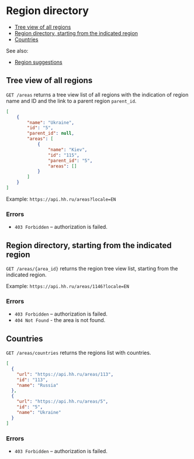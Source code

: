 # Region directory

* [Tree view of all regions](#areas)
* [Region directory, starting from the indicated region](#item)
* [Countries](#countries)

See also:

* [Region suggestions](suggests.md#areas)


<a name="areas"></a>
## Tree view of all regions

`GET /areas` returns a tree view list of all regions with the indication of
region name and ID and the link to a parent region `parent_id`.

```json
[
    {
        "name": "Ukraine",
        "id": "5",
        "parent_id": null,
        "areas": [
            {
                "name": "Kiev",
                "id": "115",
                "parent_id": "5",
                "areas": []
            }
        ]
    }
]
```

Example: `https://api.hh.ru/areas?locale=EN`

### Errors

* `403 Forbidden` – authorization is failed.


<a name="item"></a>
## Region directory, starting from the indicated region

`GET /areas/{area_id}` returns the region tree view list, starting from the
indicated region.

Example: `https://api.hh.ru/areas/1146?locale=EN`

### Errors

* `403 Forbidden` – authorization is failed.
* `404 Not Found` - the area is not found.


<a name="countries"></a>
## Countries

`GET /areas/countries` returns the regions list with countries.

```json
[
  {
    "url": "https://api.hh.ru/areas/113",
    "id": "113",
    "name": "Russia"
  },
  {
    "url": "https://api.hh.ru/areas/5",
    "id": "5",
    "name": "Ukraine"
  }
]
 ```
 
### Errors
 
* `403 Forbidden` – authorization is failed.
